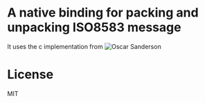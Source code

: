 # A native binding for packing and unpacking ISO8583 message

It uses the c implementation from ![Oscar Sanderson]('http://www.oscarsanderson.com/iso-8583/') 

# License
MIT


